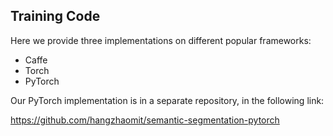 ## Training Code
Here we provide three implementations on different popular frameworks:
- Caffe
- Torch
- PyTorch

Our PyTorch implementation is in a separate repository, in the following link:

https://github.com/hangzhaomit/semantic-segmentation-pytorch
